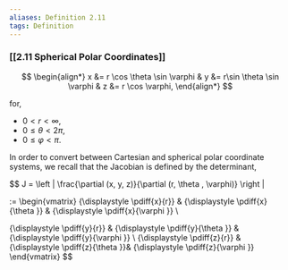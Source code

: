 ```yaml
---
aliases: Definition 2.11
tags: Definition
---
```


### [[2.11 Spherical Polar Coordinates]]

$$
\begin{align*}
x &= r \cos \theta \sin \varphi &
y &= r\sin \theta \sin \varphi &
z &= r \cos \varphi,
\end{align*}
$$

for,
- $0<r<\infty$,
- $0\leq \theta <2\pi$, 
- $0\leq \varphi <\pi$.

In order to convert between Cartesian and spherical polar coordinate systems, we recall that the Jacobian is defined by the determinant,

$$
J = \left |
\frac{\partial (x, y, z)}{\partial (r, \theta , \varphi)}
\right |

:=
\begin{vmatrix}
{\displaystyle \pdiff{x}{r}} &
{\displaystyle \pdiff{x}{\theta }} &
{\displaystyle \pdiff{x}{\varphi }} \\

{\displaystyle \pdiff{y}{r}} &
{\displaystyle \pdiff{y}{\theta }} &
{\displaystyle \pdiff{y}{\varphi }} \\
{\displaystyle \pdiff{z}{r}} &
{\displaystyle \pdiff{z}{\theta }}&
{\displaystyle \pdiff{z}{\varphi }}
\end{vmatrix}
$$

